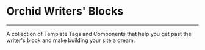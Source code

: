 # Orchid Writers' Blocks

***

A collection of Template Tags and Components that help you get past the writer's block and make building your site a dream.